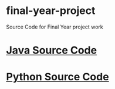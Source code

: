 # final-year-project
Source Code for Final Year project work

# [Java Source Code](https://github.com/sandyjswl/final-year-project/tree/master/Java)


# [Python Source Code](https://github.com/sandyjswl/final-year-project/tree/master/Python)



